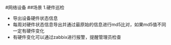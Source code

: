 #网络设备
##场景
1.硬件巡检
- 导出设备硬件状态信息
- 每周对硬件状态信息导出并通过最原始的信息进行md5比对，如果md5值不同一定有硬件变化
- 有硬件变化可以通过zabbix进行报警，提醒管理员检查

